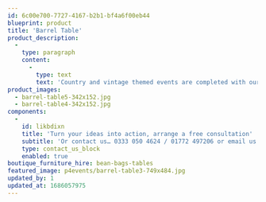 ```yaml
---
id: 6c00e700-7727-4167-b2b1-bf4a6f00eb44
blueprint: product
title: 'Barrel Table'
product_description:
  -
    type: paragraph
    content:
      -
        type: text
        text: 'Country and vintage themed events are completed with our sturdy, hand crafted barrel tables. Offering height and defining spaces with this robust furniture option.'
product_images:
  - barrel-table5-342x152.jpg
  - barrel-table4-342x152.jpg
components:
  -
    id: likbdixn
    title: 'Turn your ideas into action, arrange a free consultation'
    subtitle: 'Or contact us… 0333 050 4624 / 01772 497206 or email us: info@p4events.co.uk'
    type: contact_us_block
    enabled: true
boutique_furniture_hire: bean-bags-tables
featured_image: p4events/barrel-table3-749x484.jpg
updated_by: 1
updated_at: 1686057975
---
```

